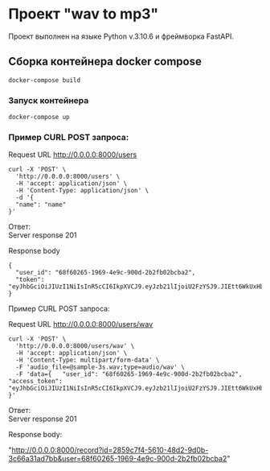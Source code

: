 # Проект "wav to mp3"

Проект выполнен на языке Python v.3.10.6 и фреймворка FastAPI.
## Сборка контейнера docker compose
```
docker-compose build
```
### Запуск контейнера 
```
docker-compose up
```

### Пример CURL POST запроса:

Request URL
http://0.0.0.0:8000/users

```
curl -X 'POST' \
  'http://0.0.0.0:8000/users' \
  -H 'accept: application/json' \
  -H 'Content-Type: application/json' \
  -d '{
  "name": "name"
}'
```
Ответ:\
Server response 201 

Response body
```
{
  "user_id": "68f60265-1969-4e9c-900d-2b2fb02bcba2",
  "token": "eyJhbGciOiJIUzI1NiIsInR5cCI6IkpXVCJ9.eyJzb21lIjoiU2FzYSJ9.JIEtt6WkUxHbFNL4pb07ICemeLUCHaHf62l0wRshWfE"
}
```

Пример CURL POST запроса:

Request URL
http://0.0.0.0:8000/users/wav
 
```
curl -X 'POST' \
  'http://0.0.0.0:8000/users/wav' \
  -H 'accept: application/json' \
  -H 'Content-Type: multipart/form-data' \
  -F 'audio_file=@sample-3s.wav;type=audio/wav' \
  -F 'data={   "user_id": "68f60265-1969-4e9c-900d-2b2fb02bcba2",   "access_token": "eyJhbGciOiJIUzI1NiIsInR5cCI6IkpXVCJ9.eyJzb21lIjoiU2FzYSJ9.JIEtt6WkUxHbFNL4pb07ICemeLUCHaHf62l0wRshWfE" }'
```
Ответ:\
Server response 201 

Response body:

"http://0.0.0.0:8000/record?id=2859c7f4-5610-48d2-9d0b-3c66a31ad7bb&user=68f60265-1969-4e9c-900d-2b2fb02bcba2"
